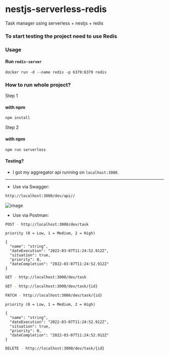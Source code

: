 # nestjs-serverless-redis
Task manager using serverless + nestjs + redis

### To start testing the project need to use Redis

### Usage

#### Run `redis-server`

    docker run -d --name redis -p 6379:6379 redis


### How to run whole project?

  Step 1
  
#### with npm
```sh
npm install 
```

  Step 2
  
#### with npm
```sh
npm run serverless
```

#### Testing?

- I got my aggregator api running on `localhost:3000`.

---

- Use via Swagger:
```sh
http://localhost:3000/dev/api//
```

![image](https://user-images.githubusercontent.com/30203949/157025048-4a7496e9-0677-46bc-88c4-b7b863465b00.png)


- Use via Postman:
```sh
POST - http://localhost:3000/dev/task
```
`priority (0 = Low, 1 = Medium, 2 = High)`

```
{
  "name": "string",
  "dateExecution": "2022-03-07T11:24:52.912Z",
  "situation": true,
  "priority": 0,
  "dateCompletion": "2022-03-07T11:24:52.912Z"
}
```

```sh
GET - http://localhost:3000/dev/task
```

```sh
GET - http://localhost:3000/dev/task/{id}
```

```sh
PATCH - http://localhost:3000/dev/task/{id}
```

 `priority (0 = Low, 1 = Medium, 2 = High)`

```
{
  "name": "string",
  "dateExecution": "2022-03-07T11:24:52.912Z",
  "situation": true,
  "priority": 0,
  "dateCompletion": "2022-03-07T11:24:52.912Z"
}
```

```sh
DELETE - http://localhost:3000/dev/task/{id}
```


